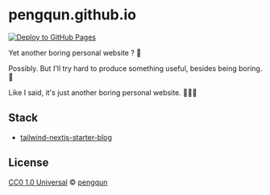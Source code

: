 # pengqun.github.io

[![Deploy to GitHub Pages](https://github.com/pengqun/pengqun.github.io/actions/workflows/deploy.yml/badge.svg?branch=main)](https://github.com/pengqun/pengqun.github.io/actions/workflows/deploy.yml)

Yet another boring personal website ? 🤔

Possibly. But I'll try hard to produce something useful, besides being boring. 🐒

Like I said, it's just another boring personal website. 🤷🏻‍♂️

## Stack

- [tailwind-nextjs-starter-blog](https://github.com/timlrx/tailwind-nextjs-starter-blog)

## License

[CC0 1.0 Universal](https://github.com/pengqun/pengqun.github.io/blob/main/LICENSE) © [pengqun](https://pengqun.github.io)
